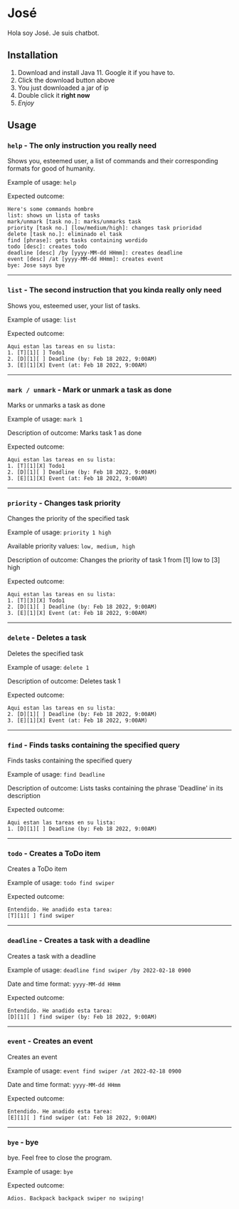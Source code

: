 # José

Hola soy José. Je suis chatbot.

## Installation

1. Download and install Java 11. Google it if you have to.
2. Click the download button above
3. You just downloaded a jar of ip
4. Double click it **right now**
5. *Enjoy*

## Usage

### `help` - The only instruction you really need

Shows you, esteemed user, a list of commands and their corresponding formats for good of humanity.

Example of usage:
`help`

Expected outcome:

```
Here's some commands hombre
list: shows un lista of tasks
mark/unmark [task no.]: marks/unmarks task
priority [task no.] [low/medium/high]: changes task prioridad
delete [task no.]: eliminado el task
find [phrase]: gets tasks containing wordido
todo [desc]: creates todo
deadline [desc] /by [yyyy-MM-dd HHmm]: creates deadline
event [desc] /at [yyyy-MM-dd HHmm]: creates event
bye: Jose says bye
```

---

### `list` - The second instruction that you kinda really only need

Shows you, esteemed user, your list of tasks.

Example of usage: `list`

Expected outcome:

```
Aqui estan las tareas en su lista:
1. [T][1][ ] Todo1
2. [D][1][ ] Deadline (by: Feb 18 2022, 9:00AM)
3. [E][1][X] Event (at: Feb 18 2022, 9:00AM)
```

---

### `mark / unmark` - Mark or unmark a task as done

Marks or unmarks a task as done

Example of usage: `mark 1`

Description of outcome: Marks task 1 as done

Expected outcome:

```
Aqui estan las tareas en su lista:
1. [T][1][X] Todo1
2. [D][1][ ] Deadline (by: Feb 18 2022, 9:00AM)
3. [E][1][X] Event (at: Feb 18 2022, 9:00AM)
```

---

### `priority` - Changes task priority

Changes the priority of the specified task

Example of usage: `priority 1 high`

Available priority values: `low, medium, high`

Description of outcome: Changes the priority of task 1 from [1] low to [3] high

Expected outcome:

```
Aqui estan las tareas en su lista:
1. [T][3][X] Todo1
2. [D][1][ ] Deadline (by: Feb 18 2022, 9:00AM)
3. [E][1][X] Event (at: Feb 18 2022, 9:00AM)
```

---

### `delete` - Deletes a task

Deletes the specified task

Example of usage: `delete 1`

Description of outcome: Deletes task 1

Expected outcome:

```
Aqui estan las tareas en su lista:
2. [D][1][ ] Deadline (by: Feb 18 2022, 9:00AM)
3. [E][1][X] Event (at: Feb 18 2022, 9:00AM)
```

---

### `find` - Finds tasks containing the specified query

Finds tasks containing the specified query

Example of usage: `find Deadline`

Description of outcome: Lists tasks containing the phrase 'Deadline' in its description

Expected outcome:

```
Aqui estan las tareas en su lista:
1. [D][1][ ] Deadline (by: Feb 18 2022, 9:00AM)
```

---

### `todo` - Creates a ToDo item

Creates a ToDo item

Example of usage: `todo find swiper`

Expected outcome:

```
Entendido. He anadido esta tarea:
[T][1][ ] find swiper
```

---

### `deadline` - Creates a task with a deadline

Creates a task with a deadline

Example of usage: `deadline find swiper /by 2022-02-18 0900`

Date and time format: `yyyy-MM-dd HHmm`

Expected outcome:

```
Entendido. He anadido esta tarea:
[D][1][ ] find swiper (by: Feb 18 2022, 9:00AM)
```

---

### `event` - Creates an event

Creates an event

Example of usage: `event find swiper /at 2022-02-18 0900`

Date and time format: `yyyy-MM-dd HHmm`

Expected outcome:

```
Entendido. He anadido esta tarea:
[E][1][ ] find swiper (at: Feb 18 2022, 9:00AM)
```

---

### `bye` - bye

bye. Feel free to close the program.

Example of usage: `bye`

Expected outcome:

```
Adios. Backpack backpack swiper no swiping!
```
